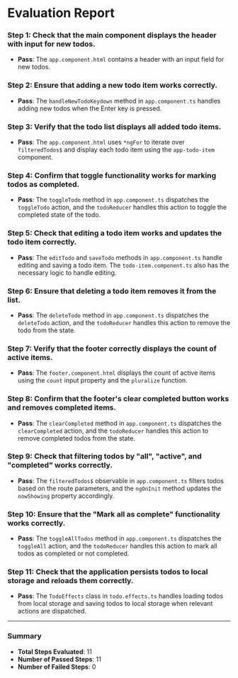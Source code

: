 # Evaluation Report

### Step 1: Check that the main component displays the header with input for new todos.
- **Pass**: The `app.component.html` contains a header with an input field for new todos.

### Step 2: Ensure that adding a new todo item works correctly.
- **Pass**: The `handleNewTodoKeydown` method in `app.component.ts` handles adding new todos when the Enter key is pressed.

### Step 3: Verify that the todo list displays all added todo items.
- **Pass**: The `app.component.html` uses `*ngFor` to iterate over `filteredTodos$` and display each todo item using the `app-todo-item` component.

### Step 4: Confirm that toggle functionality works for marking todos as completed.
- **Pass**: The `toggleTodo` method in `app.component.ts` dispatches the `toggleTodo` action, and the `todoReducer` handles this action to toggle the completed state of the todo.

### Step 5: Check that editing a todo item works and updates the todo item correctly.
- **Pass**: The `editTodo` and `saveTodo` methods in `app.component.ts` handle editing and saving a todo item. The `todo-item.component.ts` also has the necessary logic to handle editing.

### Step 6: Ensure that deleting a todo item removes it from the list.
- **Pass**: The `deleteTodo` method in `app.component.ts` dispatches the `deleteTodo` action, and the `todoReducer` handles this action to remove the todo from the state.

### Step 7: Verify that the footer correctly displays the count of active items.
- **Pass**: The `footer.component.html` displays the count of active items using the `count` input property and the `pluralize` function.

### Step 8: Confirm that the footer's clear completed button works and removes completed items.
- **Pass**: The `clearCompleted` method in `app.component.ts` dispatches the `clearCompleted` action, and the `todoReducer` handles this action to remove completed todos from the state.

### Step 9: Check that filtering todos by "all", "active", and "completed" works correctly.
- **Pass**: The `filteredTodos$` observable in `app.component.ts` filters todos based on the route parameters, and the `ngOnInit` method updates the `nowShowing` property accordingly.

### Step 10: Ensure that the "Mark all as complete" functionality works correctly.
- **Pass**: The `toggleAllTodos` method in `app.component.ts` dispatches the `toggleAll` action, and the `todoReducer` handles this action to mark all todos as completed or not completed.

### Step 11: Check that the application persists todos to local storage and reloads them correctly.
- **Pass**: The `TodoEffects` class in `todo.effects.ts` handles loading todos from local storage and saving todos to local storage when relevant actions are dispatched.

---

### Summary
- **Total Steps Evaluated**: 11
- **Number of Passed Steps**: 11
- **Number of Failed Steps**: 0